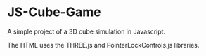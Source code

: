 # JS-Cube-Game
A simple project of a 3D cube simulation in Javascript.

The HTML uses the THREE.js and PointerLockControls.js libraries.
